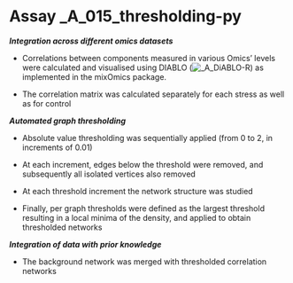 Assay _A_015_thresholding-py
==============

***Integration across different omics datasets***

- Correlations between components measured in various Omics’ levels were calculated and visualised using DIABLO (![_A_DiABLO-R](https://github.com/NIB-SI/multiOmics-integration/tree/main/_p_Omics/_I_Omics/_S_multiOmics/_A_DiABLO-R)) as implemented in the mixOmics package. 

- The correlation matrix was calculated separately for each stress as well as for control


***Automated graph thresholding***

- Absolute value thresholding was sequentially applied (from 0 to 2, in increments of 0.01)

- At each increment, edges below the threshold were removed, and subsequently all isolated vertices also removed

- At each threshold increment the network structure was studied

- Finally, per graph thresholds were defined as the largest threshold resulting in a local minima of the density, and applied to obtain thresholded networks

***Integration of data with prior knowledge***

- The background network was merged with thresholded correlation networks
